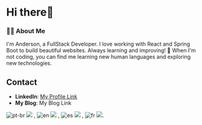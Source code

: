 # Hi there👋

### 👨‍💻 About Me
I'm Anderson, a FullStack Developer. I love working with React and Spring Boot to build beautiful websites. Always learning and improving! 🚀
When I'm not coding, you can find me learning new human languages and exploring new technologies.

## Contact
- **LinkedIn**: [My Profile Link](https://linkedin.com/in/andersonlacerdadelacerda)
- **My Blog**: My Blog Link

![pt-br](https://img.shields.io/badge/portugu%C3%AAs-8A2BE2) ![](https://geps.dev/progress/100) ,
![en](https://img.shields.io/badge/english-05A8AA) ![](https://geps.dev/progress/80) ,
![es](https://img.shields.io/badge/espan%C3%B5l-DC602E) ![](https://geps.dev/progress/70) , 
![fr](https://img.shields.io/badge/fran%C3%A7ais-3F612D) ![](https://geps.dev/progress/40).

